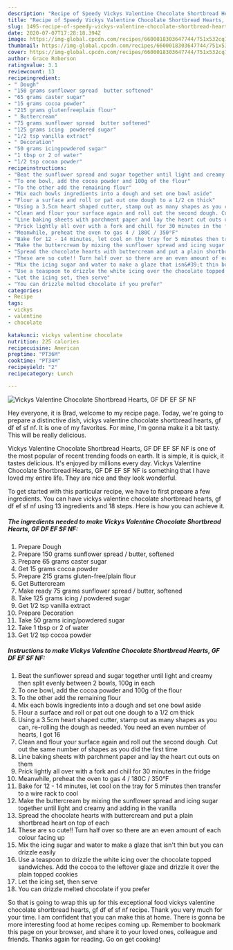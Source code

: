 ```yaml
---
description: "Recipe of Speedy Vickys Valentine Chocolate Shortbread Hearts, GF DF EF SF NF"
title: "Recipe of Speedy Vickys Valentine Chocolate Shortbread Hearts, GF DF EF SF NF"
slug: 1495-recipe-of-speedy-vickys-valentine-chocolate-shortbread-hearts-gf-df-ef-sf-nf
date: 2020-07-07T17:28:18.394Z
image: https://img-global.cpcdn.com/recipes/6600018303647744/751x532cq70/vickys-valentine-chocolate-shortbread-hearts-gf-df-ef-sf-nf-recipe-main-photo.jpg
thumbnail: https://img-global.cpcdn.com/recipes/6600018303647744/751x532cq70/vickys-valentine-chocolate-shortbread-hearts-gf-df-ef-sf-nf-recipe-main-photo.jpg
cover: https://img-global.cpcdn.com/recipes/6600018303647744/751x532cq70/vickys-valentine-chocolate-shortbread-hearts-gf-df-ef-sf-nf-recipe-main-photo.jpg
author: Grace Roberson
ratingvalue: 3.1
reviewcount: 13
recipeingredient:
- " Dough"
- "150 grams sunflower spread  butter softened"
- "65 grams caster sugar"
- "15 grams cocoa powder"
- "215 grams glutenfreeplain flour"
- " Buttercream"
- "75 grams sunflower spread  butter softened"
- "125 grams icing  powdered sugar"
- "1/2 tsp vanilla extract"
- " Decoration"
- "50 grams icingpowdered sugar"
- "1 tbsp or 2 of water"
- "1/2 tsp cocoa powder"
recipeinstructions:
- "Beat the sunflower spread and sugar together until light and creamy then split evenly between 2 bowls, 100g in each"
- "To one bowl, add the cocoa powder and 100g of the flour"
- "To the other add the remaining flour"
- "Mix each bowls ingredients into a dough and set one bowl aside"
- "Flour a surface and roll or pat out one dough to a 1/2 cm thick"
- "Using a 3.5cm heart shaped cutter, stamp out as many shapes as you can, re-rolling the dough as needed. You need an even number of hearts, I got 16"
- "Clean and flour your surface again and roll out the second dough. Cut out the same number of shapes as you did the first time"
- "Line baking sheets with parchment paper and lay the heart cut outs on them"
- "Prick lightly all over with a fork and chill for 30 minutes in the fridge"
- "Meanwhile, preheat the oven to gas 4 / 180C / 350°F"
- "Bake for 12 - 14 minutes, let cool on the tray for 5 minutes then transfer to a wire rack to cool"
- "Make the buttercream by mixing the sunflower spread and icing sugar together until light and creamy and adding in the vanilla"
- "Spread the chocolate hearts with buttercream and put a plain shortbread heart on top of each"
- "These are so cute!! Turn half over so there are an even amount of each colour facing up"
- "Mix the icing sugar and water to make a glaze that isn&#39;t thin but you can drizzle easily"
- "Use a teaspoon to drizzle the white icing over the chocolate topped sandwiches. Add the cocoa to the leftover glaze and drizzle it over the plain topped cookies"
- "Let the icing set, then serve"
- "You can drizzle melted chocolate if you prefer"
categories:
- Recipe
tags:
- vickys
- valentine
- chocolate

katakunci: vickys valentine chocolate 
nutrition: 225 calories
recipecuisine: American
preptime: "PT36M"
cooktime: "PT34M"
recipeyield: "2"
recipecategory: Lunch

---
```



![Vickys Valentine Chocolate Shortbread Hearts, GF DF EF SF NF](https://img-global.cpcdn.com/recipes/6600018303647744/751x532cq70/vickys-valentine-chocolate-shortbread-hearts-gf-df-ef-sf-nf-recipe-main-photo.jpg)

Hey everyone, it is Brad, welcome to my recipe page. Today, we're going to prepare a distinctive dish, vickys valentine chocolate shortbread hearts, gf df ef sf nf. It is one of my favorites. For mine, I'm gonna make it a bit tasty. This will be really delicious.

Vickys Valentine Chocolate Shortbread Hearts, GF DF EF SF NF is one of the most popular of recent trending foods on earth. It is simple, it is quick, it tastes delicious. It's enjoyed by millions every day. Vickys Valentine Chocolate Shortbread Hearts, GF DF EF SF NF is something that I have loved my entire life. They are nice and they look wonderful.




To get started with this particular recipe, we have to first prepare a few ingredients. You can have vickys valentine chocolate shortbread hearts, gf df ef sf nf using 13 ingredients and 18 steps. Here is how you can achieve it.

<!--inarticleads1-->

##### The ingredients needed to make Vickys Valentine Chocolate Shortbread Hearts, GF DF EF SF NF:

1. Prepare  Dough
1. Prepare 150 grams sunflower spread / butter, softened
1. Prepare 65 grams caster sugar
1. Get 15 grams cocoa powder
1. Prepare 215 grams gluten-free/plain flour
1. Get  Buttercream
1. Make ready 75 grams sunflower spread / butter, softened
1. Take 125 grams icing / powdered sugar
1. Get 1/2 tsp vanilla extract
1. Prepare  Decoration
1. Take 50 grams icing/powdered sugar
1. Take 1 tbsp or 2 of water
1. Get 1/2 tsp cocoa powder




<!--inarticleads2-->

##### Instructions to make Vickys Valentine Chocolate Shortbread Hearts, GF DF EF SF NF:

1. Beat the sunflower spread and sugar together until light and creamy then split evenly between 2 bowls, 100g in each
1. To one bowl, add the cocoa powder and 100g of the flour
1. To the other add the remaining flour
1. Mix each bowls ingredients into a dough and set one bowl aside
1. Flour a surface and roll or pat out one dough to a 1/2 cm thick
1. Using a 3.5cm heart shaped cutter, stamp out as many shapes as you can, re-rolling the dough as needed. You need an even number of hearts, I got 16
1. Clean and flour your surface again and roll out the second dough. Cut out the same number of shapes as you did the first time
1. Line baking sheets with parchment paper and lay the heart cut outs on them
1. Prick lightly all over with a fork and chill for 30 minutes in the fridge
1. Meanwhile, preheat the oven to gas 4 / 180C / 350°F
1. Bake for 12 - 14 minutes, let cool on the tray for 5 minutes then transfer to a wire rack to cool
1. Make the buttercream by mixing the sunflower spread and icing sugar together until light and creamy and adding in the vanilla
1. Spread the chocolate hearts with buttercream and put a plain shortbread heart on top of each
1. These are so cute!! Turn half over so there are an even amount of each colour facing up
1. Mix the icing sugar and water to make a glaze that isn&#39;t thin but you can drizzle easily
1. Use a teaspoon to drizzle the white icing over the chocolate topped sandwiches. Add the cocoa to the leftover glaze and drizzle it over the plain topped cookies
1. Let the icing set, then serve
1. You can drizzle melted chocolate if you prefer




So that is going to wrap this up for this exceptional food vickys valentine chocolate shortbread hearts, gf df ef sf nf recipe. Thank you very much for your time. I am confident that you can make this at home. There is gonna be more interesting food at home recipes coming up. Remember to bookmark this page on your browser, and share it to your loved ones, colleague and friends. Thanks again for reading. Go on get cooking!
